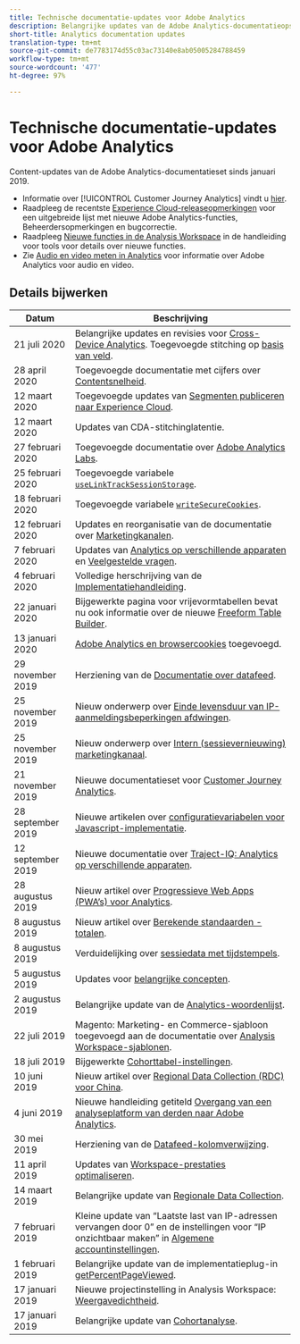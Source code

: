 ```yaml
---
title: Technische documentatie-updates voor Adobe Analytics
description: Belangrijke updates van de Adobe Analytics-documentatieopslagplaats.
short-title: Analytics documentation updates
translation-type: tm+mt
source-git-commit: de7783174d55c03ac73140e8ab05005284788459
workflow-type: tm+mt
source-wordcount: '477'
ht-degree: 97%

---
```



# Technische documentatie-updates voor Adobe Analytics

Content-updates van de Adobe Analytics-documentatieset sinds januari 2019.

* Informatie over [!UICONTROL Customer Journey Analytics] vindt u [hier](https://docs.adobe.com/content/help/en/analytics-platform/using/cja-landing.html).
* Raadpleeg de recentste [Experience Cloud-releaseopmerkingen](https://docs.adobe.com/content/help/en/release-notes/experience-cloud/current.html) voor een uitgebreide lijst met nieuwe Adobe Analytics-functies, Beheerdersopmerkingen en bugcorrectie.
* Raadpleeg [Nieuwe functies in de Analysis Workspace](/help/analyze/analysis-workspace/new-features-in-analysis-workspace.md) in de handleiding voor tools voor details over nieuwe functies.
* Zie [Audio en video meten in Analytics](https://docs.adobe.com/content/help/en/media-analytics/using/media-overview.html) voor informatie over Adobe Analytics voor audio en video.

## Details bijwerken

| Datum | Beschrijving |
|---|---|
| 21 juli 2020 | Belangrijke updates en revisies voor [Cross-Device Analytics](/help/components/cda/overview.md). Toegevoegde stitching op [basis van veld](/help/components/cda/field-based-stitching.md). |
| 28 april 2020 | Toegevoegde documentatie met cijfers over [Contentsnelheid](/help/components/metrics/content-velocity.md). |
| 12 maart 2020 | Toegevoegde updates van [Segmenten publiceren naar Experience Cloud](/help/components/c-segmentation/c-segmentation-workflow/seg-publish.md). |
| 12 maart 2020 | Updates van CDA-stitchinglatentie. |
| 27 februari 2020 | Toegevoegde documentatie over [Adobe Analytics Labs](https://docs.adobe.com/content/help/en/analytics/analyze/tech-previews/overview.html). |
| 25 februari 2020 | Toegevoegde variabele [`useLinkTrackSessionStorage`](/help/implement/vars/config-vars/uselinktracksessionstorage.md). |
| 18 februari 2020 | Toegevoegde variabele [`writeSecureCookies`](/help/implement/vars/config-vars/writesecurecookies.md). |
| 12 februari 2020 | Updates en reorganisatie van de documentatie over [Marketingkanalen](/help/components/c-marketing-channels/c-getting-started-mchannel.md). |
| 7 februari 2020 | Updates van [Analytics op verschillende apparaten](../components/cda/setup.md) en [Veelgestelde vragen](../components/cda/faq.md). |
| 4 februari 2020 | Volledige herschrijving van de [Implementatiehandleiding](../implement/home.md). |
| 22 januari 2020 | Bijgewerkte pagina voor vrijevormtabellen bevat nu ook informatie over de nieuwe [Freeform Table Builder](/help/analyze/analysis-workspace/visualizations/freeform-table.md). |
| 13 januari 2020 | [Adobe Analytics en browsercookies](../technotes/cookies.md) toegevoegd. |
| 29 november 2019 | Herziening van de [Documentatie over datafeed](/help/export/analytics-data-feed/data-feed-overview.md). |
| 25 november 2019 | Nieuw onderwerp over [Einde levensduur van IP-aanmeldingsbeperkingen afdwingen](https://docs.adobe.com/content/help/en/analytics/admin/company-settings/login-restrictions-eol.html). |
| 25 november 2019 | Nieuw onderwerp over [Intern (sessievernieuwing) marketingkanaal](https://docs.adobe.com/content/help/en/analytics/components/marketing-channels/session-refresh.html). |
| 21 november 2019 | Nieuwe documentatieset voor [Customer Journey Analytics](https://docs.adobe.com/content/help/en/analytics-platform/using/cja-landing.html). |
| 28 september 2019 | Nieuwe artikelen over [configuratievariabelen voor Javascript-implementatie](https://docs.adobe.com/content/help/en/analytics/implementation/javascript-implementation/variables-analytics-reporting/configuration-variables.html). |
| 12 september 2019 | Nieuwe documentatie over [Traject-IQ: Analytics op verschillende apparaten](https://docs.adobe.com/content/help/en/analytics/components/cda/cda-home.html). |
| 28 augustus 2019 | Nieuw artikel over [Progressieve Web Apps (PWA’s) voor Analytics](https://docs.adobe.com/content/help/en/analytics/analyze/pwa/pwa.html). |
| 8 augustus 2019 | Nieuw artikel over [Berekende standaarden - totalen](/help/components/c-calcmetrics/cm-totals.md). |
| 8 augustus 2019 | Verduidelijking over [sessiedata met tijdstempels](/help/admin/admin/timestamp-optional.md). |
| 5 augustus 2019 | Updates voor [belangrijke concepten](/help/analyze/reports-analytics/key-concepts.md). |
| 2 augustus 2019 | Belangrijke update van de [Analytics-woordenlijst](/help/technotes/terms.md). |
| 22 juli 2019 | Magento: Marketing- en Commerce-sjabloon toegevoegd aan de documentatie over [Analysis Workspace-sjablonen](/help/analyze/analysis-workspace/build-workspace-project/starter-projects.md). |
| 18 juli 2019 | Bijgewerkte [Cohorttabel-instellingen](/help/analyze/analysis-workspace/visualizations/cohort-table/t-cohort.md). |
| 10 juni 2019 | Nieuw artikel over [Regional Data Collection (RDC) voor China](https://docs.adobe.com/content/help/en/analytics/technotes/rdc/rdc-china.html). |
| 4 juni 2019 | Nieuwe handleiding getiteld [Overgang van een analyseplatform van derden naar Adobe Analytics](/help/technotes/ga-to-aa/home.md). |
| 30 mei 2019 | Herziening van de [Datafeed-kolomverwijzing](/help/export/analytics-data-feed/c-df-contents/datafeeds-reference.md). |
| 11 april 2019 | Updates van [Workspace-prestaties optimaliseren](/help/analyze/analysis-workspace/workspace-faq/optimizing-performance.md). |
| 14 maart 2019 | Belangrijke update van [Regionale Data Collection](/help/technotes/rdc/regional-data-collection.md). |
| 7 februari 2019 | Kleine update van “Laatste last van IP-adressen vervangen door 0” en de instellingen voor “IP onzichtbaar maken” in [Algemene accountinstellingen](/help/admin/admin/general-acct-settings-admin.md). |
| 1 februari 2019 | Belangrijke update van de implementatieplug-in [getPercentPageViewed](../implement/vars/plugins/getpercentpageviewed.md). |
| 17 januari 2019 | Nieuwe projectinstelling in Analysis Workspace: [Weergavedichtheid](/help/analyze/analysis-workspace/build-workspace-project/view-density.md). |
| 17 januari 2019 | Belangrijke update van [Cohortanalyse](/help/analyze/analysis-workspace/visualizations/cohort-table/cohort-analysis.md). |
